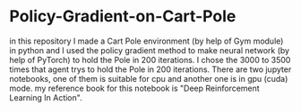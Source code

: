 # Policy-Gradient-on-Cart-Pole
in this repository I made a Cart Pole environment (by help of Gym module) in python and I used the policy gradient method to make neural network (by help of PyTorch)
to hold the Pole in 200 iterations. I chose the 3000 to 3500 times that agent trys to hold the Pole in 200 iterations. There are two jupyter notebooks, one of them is suitable for cpu and another one is in gpu (cuda) mode.
my reference book for this notebook is "Deep Reinforcement Learning In Action".
